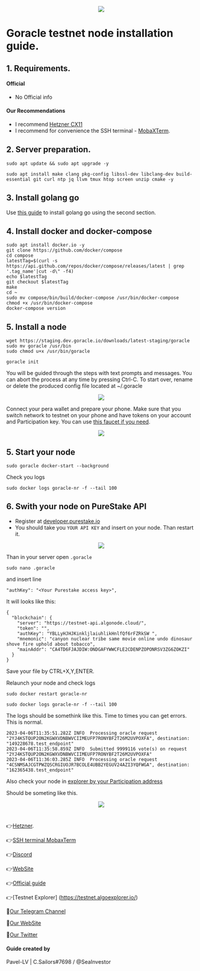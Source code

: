 <p align="center">
 <img src="https://i.postimg.cc/V6VkvYj9/photo-2023-03-28-13-34-31.jpg"/></a>
</p>

# Goracle testnet node installation guide.

## 1. Requirements.
#### Official 
- No Official info

#### Our Recommendations
- I recommend [Hetzner CX11](https://hetzner.cloud/?ref=NY9VHC3PPsL0)
- I recommend for convenience the SSH terminal - [MobaXTerm](https://mobaxterm.mobatek.net/download.html).

## 2. Server preparation.
```
sudo apt update && sudo apt upgrade -y
```
```
sudo apt install make clang pkg-config libssl-dev libclang-dev build-essential git curl ntp jq llvm tmux htop screen unzip cmake -y
```
## 3. Install golang go
Use [this guide](https://github.com/CryptoSailors/cryptosailors-tools/tree/main/Install%20Golang%20%22Go%22#2-if-you-installing-golang-go-on-clear-server-you-need-input-following-commands) to install golang go using the second section.

## 4. Install docker and docker-compose
```
sudo apt install docker.io -y
git clone https://github.com/docker/compose
cd compose
latestTag=$(curl -s https://api.github.com/repos/docker/compose/releases/latest | grep '.tag_name'|cut -d\" -f4)
echo $latestTag
git checkout $latestTag
make
cd ~
sudo mv compose/bin/build/docker-compose /usr/bin/docker-compose
chmod +x /usr/bin/docker-compose
docker-compose version
```
## 5. Install a node
```
wget https://staging.dev.goracle.io/downloads/latest-staging/goracle
sudo mv goracle /usr/bin
sudo chmod u+x /usr/bin/goracle
```
```
goracle init
```
You will be guided through the steps with text prompts and messages. You can abort the process at any time by pressing Ctrl-C. To start over, rename or delete the produced config file located at ~/.goracle

<p align="center">
 <img src="https://img1.teletype.in/files/00/50/00502481-5fac-4ba7-86eb-3feb511f6ddb.png"/></a>
</p>

Connect your pera wallet and prepare your phone. Make sure that you switch network to testnet on your phone and have tokens on your account and Participation key. You can use [this faucet if you need](https://bank.testnet.algorand.network/).

<p align="center">
 <img src="https://img4.teletype.in/files/f7/34/f734da10-8e2b-448a-a0db-c9b19aa2c370.png"/></a>
</p>

## 5. Start your node
```
sudo goracle docker-start --background
```
Check you logs
```
sudo docker logs goracle-nr -f --tail 100
```
## 6. Swith your node on PureStake API
- Register at [developer.purestake.io](https://developer.purestake.io/)
- You should take you `YOUR API KEY` and insert on your node. Than restart it.
<p align="center">
 <img src="https://i.postimg.cc/4dbqF4n2/Untitled.jpg"/></a>
</p>

Than in your server open `.goracle`

```
sudo nano .goracle
```
and insert line 
```
"authKey": "<Your Purestake access key>",
```
It will looks like this:
```
{
  "blockchain": {
    "server": "https://testnet-api.algonode.cloud/",
    "token": "",
    "authKey": "YBLLyHJHJKinkljlaiuhlikHnlfQf6rFZRkSW ",
    "mnemonic": "canyon nuclear tribe same movie online undo dinosaur shove fire uphold about tobacco",
    "mainAddr": "CA4TD6FJAJDIW:ONDGAFYWWCFLE2CDENPZOPONRSV3ZG6ZOKZI"
  }
}
```
Save your file by CTRL+X,Y,ENTER.

Relaunch your node and check logs
```
sudo docker restart goracle-nr
```
```
sudo docker logs goracle-nr -f --tail 100
```
The logs should be somethink like this. Time to times you can get errors. This is normal.
```
2023-04-06T11:35:51.282Z INFO  Processing oracle request "2YJ4KSTQUP2ON2KGWXVDNBWVCIIMEUFP7RONYBF2T26M2UVPOXFA", destination: "149228678.test_endpoint"
2023-04-06T11:35:58.859Z INFO  Submitted 9999116 vote(s) on request "2YJ4KSTQUP2ON2KGWXVDNBWVCIIMEUFP7RONYBF2T26M2UVPOXFA"
2023-04-06T11:36:03.285Z INFO  Processing oracle request "4CSNMSAJCGTPWZQSCRGIUOJR7BCOLE4UBB2YEGUV24AZI3YQFWGA", destination: "162365438.test_endpoint"
```
Also check your node in [explorer by your Participation address](https://testnet.algoexplorer.io/)

Should be someting like this.

<p align="center">
 <img src="https://i.postimg.cc/y8Lh1kbC/Untitled.jpg"/></a>
</p>

#

👉[Hetzner](https://hetzner.cloud/?ref=NY9VHC3PPsL0).

👉[SSH terminal MobaxTerm](https://mobaxterm.mobatek.net/download.html)

👉[Discord](https://discord.gg/ukzSEdhCzF)

👉[WebSite](https://www.goracle.io/)

👉[Official guide](https://docs.goracle.io/technical-documentation/)

👉[Testnet Explorer] (https://testnet.algoexplorer.io/)

🔰[Our Telegram Channel](https://t.me/CryptoSailorsAnn)

🔰[Our WebSite](cryptosailors.tech)

🔰[Our Twitter](https://twitter.com/Crypto_Sailors)

#### Guide created by 

Pavel-LV | C.Sailors#7698 / @SeaInvestor
